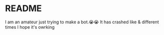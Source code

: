 # README

I am an amateur just trying to make a bot.😭😭
It has crashed like & different times I hope it's owrking